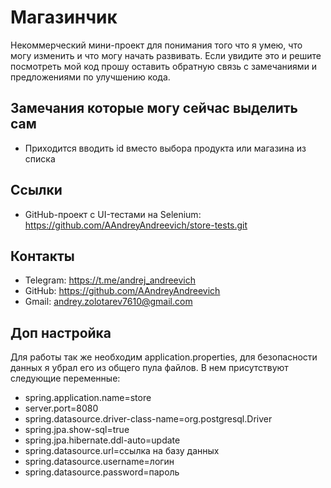 # Магазинчик

Некоммерческий мини-проект для понимания того что я умею, что могу изменить и что могу начать развивать.
Если увидите это и решите посмотреть мой код прошу оставить обратную связь с замечаниями и предложениями по улучшению кода.

## Замечания которые могу сейчас выделить сам

- Приходится вводить id вместо выбора продукта или магазина из списка

## Ссылки

- GitHub-проект с UI-тестами на Selenium: https://github.com/AAndreyAndreevich/store-tests.git

## Контакты

- Telegram: https://t.me/andrej_andreevich
- GitHub: https://github.com/AAndreyAndreevich
- Gmail: andrey.zolotarev7610@gmail.com

## Доп настройка

Для работы так же необходим application.properties, для безопасности данных я убрал его из общего пула файлов.
В нем присутствуют следующие переменные:
- spring.application.name=store
- server.port=8080
- spring.datasource.driver-class-name=org.postgresql.Driver
- spring.jpa.show-sql=true
- spring.jpa.hibernate.ddl-auto=update
- spring.datasource.url=ссылка на базу данных
- spring.datasource.username=логин
- spring.datasource.password=пароль